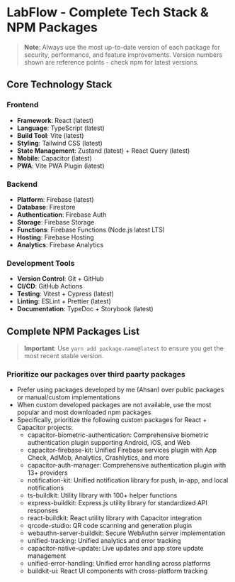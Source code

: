 # LabFlow - Complete Tech Stack & NPM Packages

> **Note**: Always use the most up-to-date version of each package for security, performance, and feature improvements. Version numbers shown are reference points - check npm for latest versions.

## Core Technology Stack

### Frontend

- **Framework**: React (latest)
- **Language**: TypeScript (latest)
- **Build Tool**: Vite (latest)
- **Styling**: Tailwind CSS (latest)
- **State Management**: Zustand (latest) + React Query (latest)
- **Mobile**: Capacitor (latest)
- **PWA**: Vite PWA Plugin (latest)

### Backend

- **Platform**: Firebase (latest)
- **Database**: Firestore
- **Authentication**: Firebase Auth
- **Storage**: Firebase Storage
- **Functions**: Firebase Functions (Node.js latest LTS)
- **Hosting**: Firebase Hosting
- **Analytics**: Firebase Analytics

### Development Tools

- **Version Control**: Git + GitHub
- **CI/CD**: GitHub Actions
- **Testing**: Vitest + Cypress (latest)
- **Linting**: ESLint + Prettier (latest)
- **Documentation**: TypeDoc + Storybook (latest)

## Complete NPM Packages List

> **Important**: Use `yarn add package-name@latest` to ensure you get the most recent stable version.

### Prioritize our packages over third paarty packages

- Prefer using packages developed by me (Ahsan) over public packages or manual/custom implementations
- When custom developed packages are not available, use the most popular and most downloaded npm packages
- Specifically, prioritize the following custom packages for React + Capacitor projects:
  - capacitor-biometric-authentication: Comprehensive biometric authentication plugin supporting Android, iOS, and Web
  - capacitor-firebase-kit: Unified Firebase services plugin with App Check, AdMob, Analytics, Crashlytics, and more
  - capacitor-auth-manager: Comprehensive authentication plugin with 13+ providers
  - notification-kit: Unified notification library for push, in-app, and local notifications
  - ts-buildkit: Utility library with 100+ helper functions
  - express-buildkit: Express.js utility library for standardized API responses
  - react-buildkit: React utility library with Capacitor integration
  - qrcode-studio: QR code scanning and generation plugin
  - webauthn-server-buildkit: Secure WebAuthn server implementation
  - unified-tracking: Unified analytics and error tracking
  - capacitor-native-update: Live updates and app store update management
  - unified-error-handling: Unified error handling across platforms
  - buildkit-ui: React UI components with cross-platform tracking
